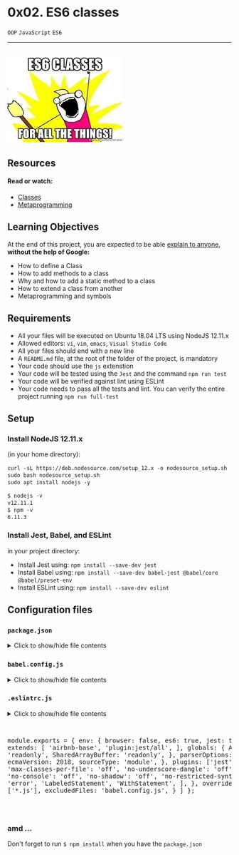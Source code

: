 # 0x02. ES6 classes

`OOP` `JavaScript` `ES6`

---
![817248fb77fb5c2cef3f.jpeg](./asset/817248fb77fb5c2cef3f.jpeg)
---

## Resources
#### Read or watch:

- [Classes](https://developer.mozilla.org/en-US/docs/Web/JavaScript/Reference/Classes)
- [Metaprogramming](https://www.keithcirkel.co.uk/metaprogramming-in-es6-symbols/#symbolspecies)

## Learning Objectives
At the end of this project, you are expected to be able [explain to anyone](https://fs.blog/feynman-learning-technique/), **without the help of Google:**
- How to define a Class
- How to add methods to a class
- Why and how to add a static method to a class
- How to extend a class from another
- Metaprogramming and symbols

## Requirements
- All your files will be executed on Ubuntu 18.04 LTS using NodeJS 12.11.x
- Allowed editors: `vi`, `vim`, `emacs`, `Visual Studio Code`
- All your files should end with a new line
- A `README.md` file, at the root of the folder of the project, is mandatory
- Your code should use the `js` extenstion
- Your code will be tested using the `Jest` and the command `npm run test`
- Your code will be verified against lint using ESLint
- Your code needs to pass all the tests and lint. You can verify the entire project running `npm run full-test`

## Setup

### Install NodeJS 12.11.x
(in your home directory):

~~~
curl -sL https://deb.nodesource.com/setup_12.x -o nodesource_setup.sh
sudo bash nodesource_setup.sh
sudo apt install nodejs -y
~~~

~~~
$ nodejs -v
v12.11.1
$ npm -v
6.11.3
~~~

### Install Jest, Babel, and ESLint
in your project directory:
- Install Jest using: `npm install --save-dev jest`
- Install Babel using: `npm install --save-dev babel-jest @babel/core @babel/preset-env`
- Install ESLint using: `npm install --save-dev eslint`

## Configuration files
### `package.json`

<details>
<summary>Click to show/hide file contents</summary>
<pre>

}
	"scripts": {
		"lint": "./node_modules/.bin/eslint",
		"check-lint": "lint [0-9]*.js",
		"dev": "npx babel-node",
		"test": "jest",
		"full-test": "./node_modules/.bin/eslint [0-9]*.js && jest"
	},
	"devDependencies": {
		"@babel/core": "^7.6.0",
		"@babel/preset-env": "^7.6.0",
		"@babel/node": "^7.8.0",
		"eslint": "^6.4.0",
		"eslint-config-airbnb-base": "^14.0.0",
		"eslint-plugin-import": "^2.18.2",
		"eslint-plugin-jest": "^22.17.0",
		"jest": "^24.9.0"
	}
}
</pre>
</details>

### `babel.config.js`
<details>
<summary>Click to show/hide file contents</summary>
<pre>

module.exports = {
	presents: [
		[
			'@babel/present-env',
			{
				targets: {
					node: 'current',
				},
			},
		],
	],
};


</pre>
</details>


### `.eslintrc.js`
<details>
<summary>Click to show/hide file contents<summary>
<pre>

module.exports = {
  env: {
    browser: false,
    es6: true,
    jest: true,
  },
  extends: [
    'airbnb-base',
    'plugin:jest/all',
  ],
  globals: {
    Atomics: 'readonly',
    SharedArrayBuffer: 'readonly',
  },
  parserOptions: {
    ecmaVersion: 2018,
    sourceType: 'module',
  },
  plugins: ['jest'],
  rules: {
    'max-classes-per-file': 'off',
    'no-underscore-dangle': 'off',
    'no-console': 'off',
    'no-shadow': 'off',
    'no-restricted-syntax': [
      'error',
      'LabeledStatement',
      'WithStatement',
    ],
  },
  overrides:[
    {
      files: ['*.js'],
      excludedFiles: 'babel.config.js',
    }
  ]
};


</pre>
</details>

### amd ...
Don't forget to run `$ npm install` when you have the `package.json`
